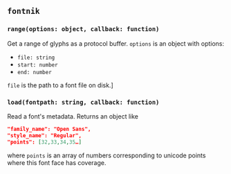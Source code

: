 ## `fontnik`

### `range(options: object, callback: function)`

Get a range of glyphs as a protocol buffer. `options` is an object with options:
* `file: string`
* `start: number`
* `end: number`

`file` is the path to a font file on disk.]

### `load(fontpath: string, callback: function)`

Read a font's metadata. Returns an object like
``` json
"family_name": "Open Sans",
"style_name": "Regular",
"points": [32,33,34,35…]
```
where `points` is an array of numbers corresponding to unicode points where this font face has coverage.
